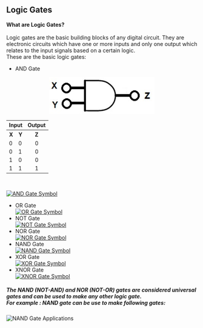 ## Logic Gates
   **What are Logic Gates?**<br><br>
   Logic gates are the basic building blocks of any digital circuit. They are electronic circuits which have one or more inputs and only one output which relates to the input signals based on a certain logic.<br>
  These are the basic logic gates:<br>
  * AND Gate<br>
<p align = "center">
  <a href ="https://www.electronicshub.org/digital-logic-and-gate/"><img src= "/images/and.jpg" alt ="AND Gate  Symbol"></a>
  <table>
    <tr>
      <th colspan ="2"> Input</th>
      <th> Output</th>
    </tr>
    <tr>
      <th>X</th>
      <th>Y</th>
      <th>Z</th>
    </tr>
    <tr>
      <td>0</td>
      <td>0</td>
      <td align="center">0</td>
    </tr>
    <tr>
      <td>0</td>
      <td>1</td>
      <td align="center">0</td>
    </tr>
    <tr>
      <td>1</td>
      <td>0</td>
      <td align="center">0</td>
    </tr>
    <tr>
      <td>1</td>
      <td>1</td>
      <td align="center">1</td>
    </tr>
   </table>
 </p><br>

 [![AND Gate  Symbol](/images/andgate.png "AND Gate")](https://www.electronicshub.org/digital-logic-and-gate/) <br>
   * OR Gate<br>
 [![OR Gate Symbol](/images/orgate.png "OR Gate")](https://www.electronicshub.org/digital-logic-or-gate/) <br>
   * NOT Gate<br>
 [![NOT Gate  Symbol](/images/notgate.png "NOT Gate")](https://www.electronicshub.org/digital-logic-not-gate/) <br>
   * NOR Gate<br>
 [![NOR Gate Symbol](/images/norgate.png "NOR Gate")](https://www.electronicshub.org/universal-gates-nor-gate/) <br>
   * NAND Gate<br>
 [![NAND Gate Symbol](/images/nandgate.png "NAND Gate")](https://www.electronicshub.org/universal-gates-nand-gate/) <br>
   * XOR Gate<br>
 [![XOR Gate Symbol](/images/exorgate.png "XOR Gate")](https://www.electronicshub.org/exclusive-or-gatexor-gate/) <br>
   * XNOR Gate<br>
  [![XNOR Gate Symbol](/images/xnorgate.png "XNOR Gate")](https://www.electronicshub.org/exclusive-nor-gate/) <br>
 ##### The NAND (NOT-AND) and NOR (NOT-OR) gates are considered universal gates and can be used to make any other logic gate.<br> For example : NAND gate can be use to make following gates:<br>
 ![NAND Gate Applications](/images/nandgateUses.webp)



